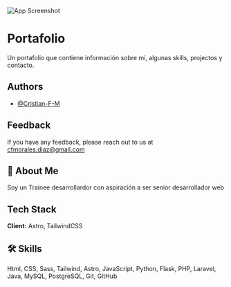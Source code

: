 ![App Screenshot](./public/images/projects/portfolio.avif)


# Portafolio

Un portafolio que contiene información sobre mí, algunas skills, projectos y contacto.


## Authors

- [@Cristian-F-M](https://www.github.com/Cristian-F-M)


## Feedback

If you have any feedback, please reach out to us at cfmorales.diaz@gmail.com


## 🚀 About Me
Soy un Trainee desarrollardor con aspiración a ser senior desarrollador web


## Tech Stack

**Client:** Astro, TailwindCSS



## 🛠 Skills
Html, CSS, Sass, Tailwind, Astro, JavaScript, Python, Flask, PHP, Laravel, Java, MySQL, PostgreSQL, Git, GitHub

